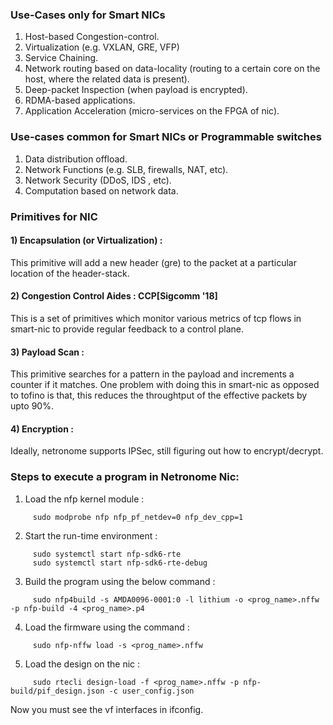 ### Use-Cases only for Smart NICs
1) Host-based Congestion-control.
2) Virtualization (e.g. VXLAN, GRE, VFP)
3) Service Chaining.
4) Network routing based on data-locality (routing to a certain core on the host, where the related data is present).
5) Deep-packet Inspection (when payload is encrypted).
6) RDMA-based applications.
7) Application Acceleration (micro-services on the FPGA of nic).


### Use-cases common for Smart NICs or Programmable switches 
1) Data distribution offload.
2) Network Functions  (e.g. SLB, firewalls, NAT, etc).
3) Network Security (DDoS, IDS , etc).
4) Computation based on network data.


### Primitives for NIC

#### 1) Encapsulation (or Virtualization) : 
This primitive will add a new header (gre) to the packet at a particular location of the header-stack.

#### 2) Congestion Control Aides : CCP[Sigcomm '18]
This is a set of primitives which monitor various metrics of tcp flows in smart-nic to provide regular feedback to a control plane.

#### 3) Payload Scan : 
This primitive searches for a pattern in the payload and increments a counter if it matches. One problem with doing this in smart-nic as opposed to tofino is that, this reduces the throughtput of the effective packets by upto 90%.

#### 4) Encryption :
Ideally, netronome supports IPSec, still figuring out how to encrypt/decrypt.

### Steps to execute a program in Netronome Nic:

1) Load the nfp kernel module :
```shell
     sudo modprobe nfp nfp_pf_netdev=0 nfp_dev_cpp=1
```
2) Start the run-time environment :
```shell
     sudo systemctl start nfp-sdk6-rte
     sudo systemctl start nfp-sdk6-rte-debug
```
3) Build the program using the below command :
```shell
     sudo nfp4build -s AMDA0096-0001:0 -l lithium -o <prog_name>.nffw -p nfp-build -4 <prog_name>.p4 
```
4) Load the firmware using the command :
```shell
     sudo nfp-nffw load -s <prog_name>.nffw
```
5) Load the design on the nic : 
```shell
     sudo rtecli design-load -f <prog_name>.nffw -p nfp-build/pif_design.json -c user_config.json
```

Now you must see the vf interfaces in ifconfig.

